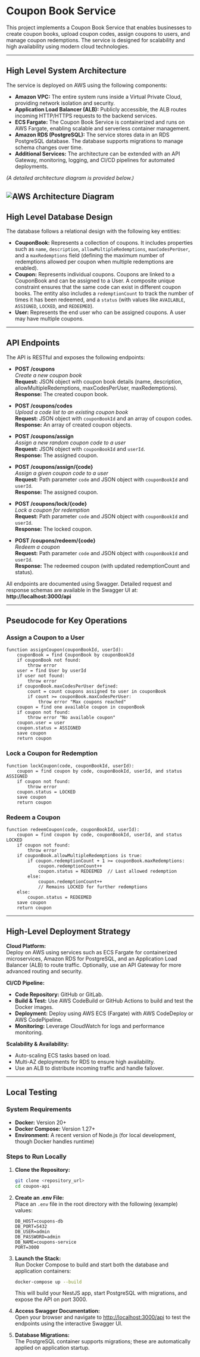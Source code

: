 # Coupon Book Service

This project implements a Coupon Book Service that enables businesses to create coupon books, upload coupon codes, assign coupons to users, and manage coupon redemptions. The service is designed for scalability and high availability using modern cloud technologies.

---

## High Level System Architecture

The service is deployed on AWS using the following components:

- **Amazon VPC:** The entire system runs inside a Virtual Private Cloud, providing network isolation and security.
- **Application Load Balancer (ALB):** Publicly accessible, the ALB routes incoming HTTP/HTTPS requests to the backend services.
- **ECS Fargate:** The Coupon Book Service is containerized and runs on AWS Fargate, enabling scalable and serverless container management.
- **Amazon RDS (PostgreSQL):** The service stores data in an RDS PostgreSQL database. The database supports migrations to manage schema changes over time.
- **Additional Services:** The architecture can be extended with an API Gateway, monitoring, logging, and CI/CD pipelines for automated deployments.

*(A detailed architecture diagram is provided below.)*

![AWS Architecture Diagram](https://imgur.com/a/zqxfDhB)
---

## High Level Database Design

The database follows a relational design with the following key entities:

- **CouponBook:** Represents a collection of coupons. It includes properties such as `name`, `description`, `allowMultipleRedemptions`, `maxCodesPerUser`, and a `maxRedemptions` field (defining the maximum number of redemptions allowed per coupon when multiple redemptions are enabled).
- **Coupon:** Represents individual coupons. Coupons are linked to a CouponBook and can be assigned to a User. A composite unique constraint ensures that the same code can exist in different coupon books. The entity also includes a `redemptionCount` to track the number of times it has been redeemed, and a `status` (with values like `AVAILABLE`, `ASSIGNED`, `LOCKED`, and `REDEEMED`).
- **User:** Represents the end user who can be assigned coupons. A user may have multiple coupons.

---

## API Endpoints

The API is RESTful and exposes the following endpoints:

- **POST /coupons**  
  _Create a new coupon book_  
  **Request:** JSON object with coupon book details (name, description, allowMultipleRedemptions, maxCodesPerUser, maxRedemptions).  
  **Response:** The created coupon book.

- **POST /coupons/codes**  
  _Upload a code list to an existing coupon book_  
  **Request:** JSON object with `couponBookId` and an array of coupon codes.  
  **Response:** An array of created coupon objects.

- **POST /coupons/assign**  
  _Assign a new random coupon code to a user_  
  **Request:** JSON object with `couponBookId` and `userId`.  
  **Response:** The assigned coupon.

- **POST /coupons/assign/{code}**  
  _Assign a given coupon code to a user_  
  **Request:** Path parameter `code` and JSON object with `couponBookId` and `userId`.  
  **Response:** The assigned coupon.

- **POST /coupons/lock/{code}**  
  _Lock a coupon for redemption_  
  **Request:** Path parameter `code` and JSON object with `couponBookId` and `userId`.  
  **Response:** The locked coupon.

- **POST /coupons/redeem/{code}**  
  _Redeem a coupon_  
  **Request:** Path parameter `code` and JSON object with `couponBookId` and `userId`.  
  **Response:** The redeemed coupon (with updated redemptionCount and status).

All endpoints are documented using Swagger. Detailed request and response schemas are available in the Swagger UI at:  
**http://localhost:3000/api**

---

## Pseudocode for Key Operations

### Assign a Coupon to a User

```
function assignCoupon(couponBookId, userId):
    couponBook = find CouponBook by couponBookId
    if couponBook not found:
        throw error
    user = find User by userId
    if user not found:
        throw error
    if couponBook.maxCodesPerUser defined:
        count = count coupons assigned to user in couponBook
        if count >= couponBook.maxCodesPerUser:
            throw error "Max coupons reached"
    coupon = find one available coupon in couponBook
    if coupon not found:
        throw error "No available coupon"
    coupon.user = user
    coupon.status = ASSIGNED
    save coupon
    return coupon
```

### Lock a Coupon for Redemption

```
function lockCoupon(code, couponBookId, userId):
    coupon = find coupon by code, couponBookId, userId, and status ASSIGNED
    if coupon not found:
        throw error
    coupon.status = LOCKED
    save coupon
    return coupon
```

### Redeem a Coupon

```
function redeemCoupon(code, couponBookId, userId):
    coupon = find coupon by code, couponBookId, userId, and status LOCKED
    if coupon not found:
        throw error
    if couponBook.allowMultipleRedemptions is true:
        if coupon.redemptionCount + 1 >= couponBook.maxRedemptions:
            coupon.redemptionCount++
            coupon.status = REDEEMED  // Last allowed redemption
        else:
            coupon.redemptionCount++
            // Remains LOCKED for further redemptions
    else:
        coupon.status = REDEEMED
    save coupon
    return coupon
```

---

## High-Level Deployment Strategy

**Cloud Platform:**  
Deploy on AWS using services such as ECS Fargate for containerized microservices, Amazon RDS for PostgreSQL, and an Application Load Balancer (ALB) to route traffic. Optionally, use an API Gateway for more advanced routing and security.

**CI/CD Pipeline:**  
- **Code Repository:** GitHub or GitLab.  
- **Build & Test:** Use AWS CodeBuild or GitHub Actions to build and test the Docker images.  
- **Deployment:** Deploy using AWS ECS (Fargate) with AWS CodeDeploy or AWS CodePipeline.  
- **Monitoring:** Leverage CloudWatch for logs and performance monitoring.

**Scalability & Availability:**  
- Auto-scaling ECS tasks based on load.  
- Multi-AZ deployments for RDS to ensure high availability.  
- Use an ALB to distribute incoming traffic and handle failover.

---

## Local Testing

### System Requirements

- **Docker:** Version 20+  
- **Docker Compose:** Version 1.27+  
- **Environment:** A recent version of Node.js (for local development, though Docker handles runtime)

### Steps to Run Locally

1. **Clone the Repository:**  
   ```bash
   git clone <repository_url>
   cd coupon-api
   ```

2. **Create an .env File:**  
   Place an `.env` file in the root directory with the following (example) values:
   ```env
   DB_HOST=coupons-db
   DB_PORT=5432
   DB_USER=admin
   DB_PASSWORD=admin
   DB_NAME=coupons-service
   PORT=3000
   ```

3. **Launch the Stack:**  
   Run Docker Compose to build and start both the database and application containers:
   ```bash
   docker-compose up --build
   ```
   This will build your NestJS app, start PostgreSQL with migrations, and expose the API on port 3000.

4. **Access Swagger Documentation:**  
   Open your browser and navigate to [http://localhost:3000/api](http://localhost:3000/api) to test the endpoints using the interactive Swagger UI.

5. **Database Migrations:**  
   The PostgreSQL container supports migrations; these are automatically applied on application startup.
